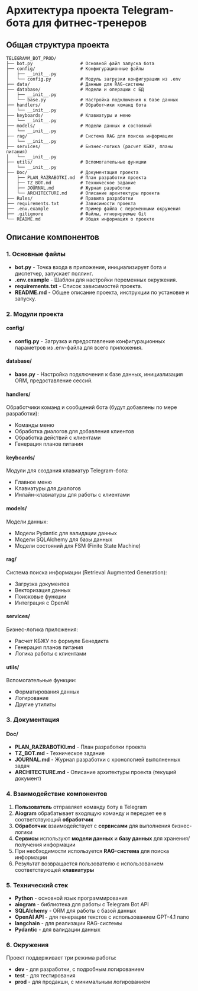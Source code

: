 # Архитектура проекта Telegram-бота для фитнес-тренеров

## Общая структура проекта

```
TELEGRAMM_BOT_PROD/
├── bot.py                  # Основной файл запуска бота
├── config/                 # Конфигурационные файлы
│   ├── __init__.py
│   └── config.py           # Модуль загрузки конфигурации из .env
├── data/                   # Данные для RAG-системы
├── database/               # Модели и операции с БД
│   ├── __init__.py
│   └── base.py             # Настройка подключения к базе данных
├── handlers/               # Обработчики команд бота
│   └── __init__.py
├── keyboards/              # Клавиатуры и меню
│   └── __init__.py
├── models/                 # Модели данных и состояний
│   └── __init__.py
├── rag/                    # Система RAG для поиска информации
│   └── __init__.py
├── services/               # Бизнес-логика (расчет КБЖУ, планы питания)
│   └── __init__.py
├── utils/                  # Вспомогательные функции
│   └── __init__.py
├── Doc/                    # Документация проекта
│   ├── PLAN_RAZRABOTKI.md  # План разработки проекта
│   ├── TZ_BOT.md           # Техническое задание
│   ├── JOURNAL.md          # Журнал разработки
│   └── ARCHITECTURE.md     # Описание архитектуры проекта
├── Rules/                  # Правила разработки
├── requirements.txt        # Зависимости проекта
├── .env.example            # Пример файла с переменными окружения
├── .gitignore              # Файлы, игнорируемые Git
└── README.md               # Общая информация о проекте
```

## Описание компонентов

### 1. Основные файлы

- **bot.py** - Точка входа в приложение, инициализирует бота и диспетчер, запускает поллинг.
- **.env.example** - Шаблон для настройки переменных окружения.
- **requirements.txt** - Список зависимостей проекта.
- **README.md** - Общее описание проекта, инструкции по установке и запуску.

### 2. Модули проекта

#### config/
- **config.py** - Загрузка и предоставление конфигурационных параметров из .env-файла для всего приложения.

#### database/
- **base.py** - Настройка подключения к базе данных, инициализация ORM, предоставление сессий.

#### handlers/
Обработчики команд и сообщений бота (будут добавлены по мере разработки):
- Команды меню
- Обработка диалогов для добавления клиентов
- Обработка действий с клиентами
- Генерация планов питания

#### keyboards/
Модули для создания клавиатур Telegram-бота:
- Главное меню
- Клавиатуры для диалогов
- Инлайн-клавиатуры для работы с клиентами

#### models/
Модели данных:
- Модели Pydantic для валидации данных
- Модели SQLAlchemy для базы данных
- Модели состояний для FSM (Finite State Machine)

#### rag/
Система поиска информации (Retrieval Augmented Generation):
- Загрузка документов
- Векторизация данных
- Поисковые функции
- Интеграция с OpenAI

#### services/
Бизнес-логика приложения:
- Расчет КБЖУ по формуле Бенедикта
- Генерация планов питания
- Логика работы с клиентами

#### utils/
Вспомогательные функции:
- Форматирования данных
- Логирование
- Другие утилиты

### 3. Документация

#### Doc/
- **PLAN_RAZRABOTKI.md** - План разработки проекта
- **TZ_BOT.md** - Техническое задание
- **JOURNAL.md** - Журнал разработки с хронологией выполненных задач
- **ARCHITECTURE.md** - Описание архитектуры проекта (текущий документ)

### 4. Взаимодействие компонентов

1. **Пользователь** отправляет команду боту в Telegram
2. **Aiogram** обрабатывает входящую команду и передает ее в соответствующий **обработчик**
3. **Обработчик** взаимодействует с **сервисами** для выполнения бизнес-логики
4. **Сервисы** используют **модели данных** и **базу данных** для хранения/получения информации
5. При необходимости используется **RAG-система** для поиска информации
6. Результат возвращается пользователю с использованием соответствующей **клавиатуры**

### 5. Технический стек

- **Python** - основной язык программирования
- **aiogram** - библиотека для работы с Telegram Bot API
- **SQLAlchemy** - ORM для работы с базой данных
- **OpenAI API** - для генерации текстов с использованием GPT-4.1 nano
- **langchain** - для реализации RAG-системы
- **Pydantic** - для валидации данных

### 6. Окружения

Проект поддерживает три режима работы:
- **dev** - для разработки, с подробным логированием
- **test** - для тестирования
- **prod** - для продакшн, с минимальным логированием
